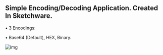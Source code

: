 ## Simple Encoding/Decoding Application. Created In Sketchware.

• 3 Encodings:

• Base64 (Default), HEX, Binary.

![img](https://github.com/user-attachments/assets/210cf720-df61-48c2-a0e4-054d9a97637d)
